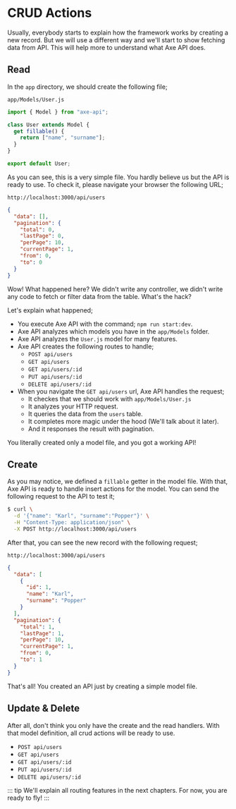 # CRUD Actions

Usually, everybody starts to explain how the framework works by creating a new record. But we will use a different way and we'll start to show fetching data from API. This will help more to understand what Axe API does.

## Read

In the `app` directory, we should create the following file;

`app/Models/User.js`

```js
import { Model } from "axe-api";

class User extends Model {
  get fillable() {
    return ["name", "surname"];
  }
}

export default User;
```

As you can see, this is a very simple file. You hardly believe us but the API is ready to use. To check it, please navigate your browser the following URL;

`http://localhost:3000/api/users`

```json
{
  "data": [],
  "pagination": {
    "total": 0,
    "lastPage": 0,
    "perPage": 10,
    "currentPage": 1,
    "from": 0,
    "to": 0
  }
}
```

Wow! What happened here? We didn't write any controller, we didn't write any code to fetch or filter data from the table. What's the hack?

Let's explain what happened;

- You execute Axe API with the command; `npm run start:dev`.
- Axe API analyzes which models you have in the `app/Models` folder.
- Axe API analyzes the `User.js` model for many features.
- Axe API creates the following routes to handle;
  - `POST api/users`
  - `GET api/users`
  - `GET api/users/:id`
  - `PUT api/users/:id`
  - `DELETE api/users/:id`
- When you navigate the `GET api/users` url, Axe API handles the request;
  - It checkes that we should work with `app/Models/User.js`
  - It analyzes your HTTP request.
  - It queries the data from the `users` table.
  - It completes more magic under the hood (We'll talk about it later).
  - And it responses the result with pagination.

You literally created only a model file, and you got a working API!

## Create

As you may notice, we defined a `fillable` getter in the model file. With that, Axe API is ready to handle insert actions for the model. You can send the following request to the API to test it;

```bash
$ curl \
  -d '{"name": "Karl", "surname":"Popper"}' \
  -H "Content-Type: application/json" \
  -X POST http://localhost:3000/api/users
```

After that, you can see the new record with the following request;

`http://localhost:3000/api/users`

```json
{
  "data": [
    {
      "id": 1,
      "name": "Karl",
      "surname": "Popper"
    }
  ],
  "pagination": {
    "total": 1,
    "lastPage": 1,
    "perPage": 10,
    "currentPage": 1,
    "from": 0,
    "to": 1
  }
}
```

That's all! You created an API just by creating a simple model file.

## Update & Delete

After all, don't think you only have the create and the read handlers. With that model definition, all crud actions will be ready to use.

- `POST api/users`
- `GET api/users`
- `GET api/users/:id`
- `PUT api/users/:id`
- `DELETE api/users/:id`

::: tip
We'll explain all routing features in the next chapters. For now, you are ready to fly!
:::
